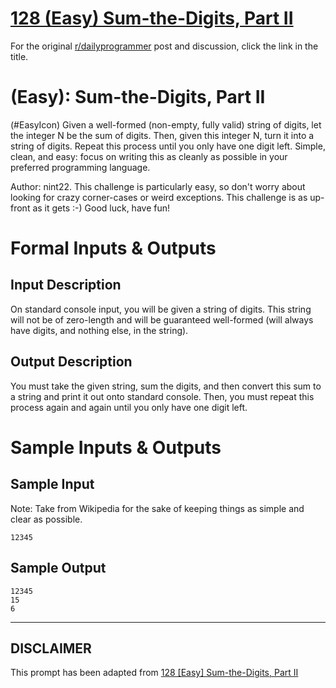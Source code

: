 # [128 (Easy) Sum-the-Digits, Part II](https://www.reddit.com/r/dailyprogrammer/comments/1fnutb/06413_challenge_128_easy_sumthedigits_part_ii/)

For the original [r/dailyprogrammer](https://www.reddit.com/r/dailyprogrammer/) post and discussion, click the link in the title.

#  (Easy): Sum-the-Digits, Part II
(#EasyIcon)
Given a well-formed (non-empty, fully valid) string of digits, let the integer N be the sum of digits. Then, given this integer N, turn it into a string of digits. Repeat this process until you only have one digit left. Simple, clean, and easy: focus on writing this as cleanly as possible in your preferred programming language.

Author: nint22. This challenge is particularly easy, so don't worry about looking for crazy corner-cases or weird exceptions. This challenge is as up-front as it gets :-) Good luck, have fun!

# Formal Inputs & Outputs
## Input Description
On standard console input, you will be given a string of digits. This string will not be of zero-length and will be guaranteed well-formed (will always have digits, and nothing else, in the string).

## Output Description
You must take the given string, sum the digits, and then convert this sum to a string and print it out onto standard console. Then, you must repeat this process again and again until you only have one digit left.

# Sample Inputs & Outputs
## Sample Input
Note: Take from Wikipedia for the sake of keeping things as simple and clear as possible.


```
12345
```
## Sample Output

```
12345
15
6
```

----
## **DISCLAIMER**
This prompt has been adapted from [128 [Easy] Sum-the-Digits, Part II](https://www.reddit.com/r/dailyprogrammer/comments/1fnutb/06413_challenge_128_easy_sumthedigits_part_ii/
)
